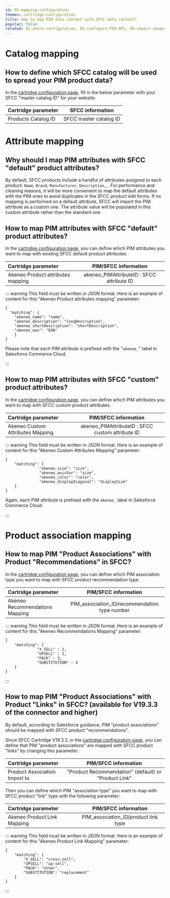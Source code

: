 ```yaml
---
id: 05-mapping-configuration
themes: cartridge-configuration
title: How to map PIM data content with SFCC data content?
popular: false
related: 01-where-configuration, 02-configure-PIM-API, 04-import-images-configuration, 06-categories-configuration, 03-products-filter-configuration
---
```

# Catalog mapping
## How to define which SFCC catalog will be used to spread your PIM product data?

In the [cartridge configuration page](01-where-configuration.html), fill in the below parameter with your SFCC "master catalog ID" for your website:

| Cartridge parameter           | SFCC information        |
| :-----------------------------| :---------------------: |
| Products Catalog ID           |  SFCC master catalog ID |

# Attribute mapping
## Why should I map PIM attributes with SFCC "default" product attributes?

By default, SFCC products include a handful of attributes assigned to each product: `Name`, `Brand`, `Manufacturer`, `Description`,...
For performance and cleaning reasons, it will be more convenient to map the default attributes with the PIM ones to avoid duplicates in the SFCC product edit forms. If no mapping is performed on a default attribute, SFCC will import the PIM attribute as a custom one. The attribute value will be populated in this custom attribute rather than the standard one. 

## How to map PIM attributes with SFCC "default" product attributes?

In the [cartridge configuration page](01-where-configuration.html), you can define which PIM attributes you want to map with existing SFCC default product attributes.

| Cartridge parameter               | PIM/SFCC information                        |
| :---------------------------------| :-----------------------------------------: |
| Akeneo Product attributes mapping |  akeneo_PIMAttributeID : SFCC attribute ID  |

::: warning
This field must be written in JSON format.
Here is an example of content for this "Akeneo Product attributes mapping" parameter:
```
{
  "matching": {
    "akeneo_name": "name",
    "akeneo_description": "longDescription",
    "akeneo_shortDescription": "shortDescription",
    "akeneo_ean": "EAN"
	}
}
```
Please note that each PIM attribute is prefixed with the "`akeneo_`" label in Salesforce Commerce Cloud.

:::

## How to map PIM attributes with SFCC "custom" product attributes?

In the [cartridge configuration page](01-where-configuration.html), you can define which PIM attributes you want to map with SFCC custom product attributes.

| Cartridge parameter               | PIM/SFCC information                               |
| :---------------------------------| :------------------------------------------------: |
| Akeneo Custom Attributes Mapping  |  akeneo_PIMAttributeID : SFCC custom attribute ID  |

::: warning
This field must be written in JSON format.
Here is an example of content for this "Akeneo Custom Attributes Mapping" parameter:
```
{
	"matching": {
               "akeneo_size": "size",
               "akeneo_axisVar": "size",
               "akeneo_color": "color",
               "akeneo_displayDiagonal": "displaySize"            
	}
}
```
Again, each PIM attribute is prefixed with the `akeneo_` label in Salesforce Commerce Cloud.

:::

# Product association mapping

## How to map PIM "Product Associations" with Product "Recommendations" in SFCC?

In the [cartridge configuration page](01-where-configuration.html), you can define which PIM association type you want to map with SFCC product recommendation type.

| Cartridge parameter            | PIM/SFCC information                           |
| :------------------------------| :--------------------------------------------: |
| Akeneo Recommendations Mapping |  PIM_association_ID/recommendation type number |

::: warning
This field must be written in JSON format.
Here is an example of content for this "Akeneo Recommendations Mapping" parameter:
```
{
	"matching": {
              "X_SELL" : 1,
              "UPSELL" : 2,
              "PACK" : 3,
              "SUBSTITUTION" : 4
	}
}
```
:::

## How to map PIM "Product Associations" with Product "Links" in SFCC? (available for V19.3.3 of the connector and higher)

By default, according to Salesforce guidance, PIM "product associations" should be mapped with SFCC product "recommendations".

Since SFCC Cartridge V19.3.3, in the [cartridge configuration page](01-where-configuration.html), you can define that PIM "product associations" are mapped with SFCC product "links" by changing this parameter:


| Cartridge parameter            | PIM/SFCC information                                 |
| :------------------------------| :--------------------------------------------------: |
| Product Association Import to  | "Product Recommendation" (default) or "Product Link" |

Then you can define which PIM "association type" you want to map with SFCC product "link" type with the following parameter:

| Cartridge parameter         | PIM/SFCC information                  |
| :---------------------------| :-----------------------------------: |
| Akeneo Product Link Mapping |  PIM_association_ID/product link type |

::: warning
This field must be written in JSON format.
Here is an example of content for this "Akeneo Product Link Mapping" parameter:
```
{
	"matching": {
		"X_SELL": "cross-sell",
		"UPSELL": "up-sell",
		"PACK": "other",
		"SUBSTITUTION": "replacement"
	}
}
```
:::
